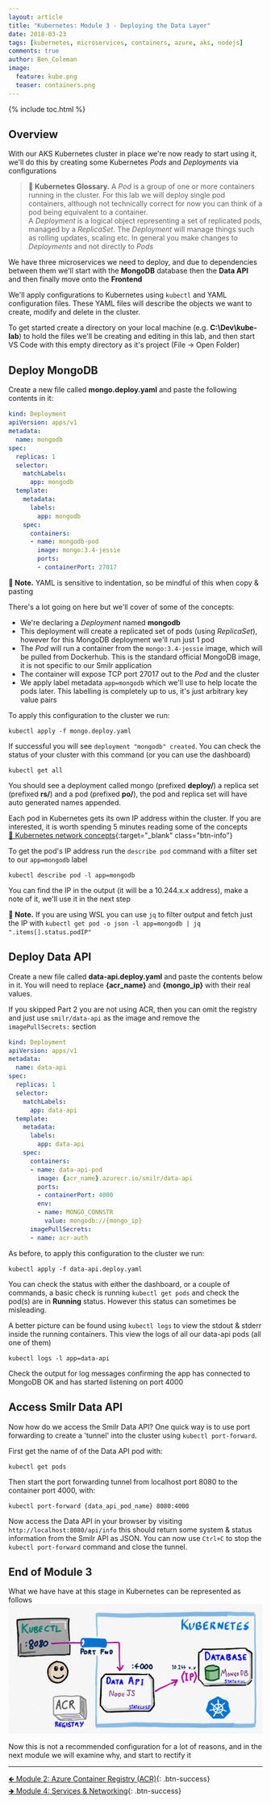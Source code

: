 ```yaml
---
layout: article
title: "Kubernetes: Module 3 - Deploying the Data Layer"
date: 2018-03-23
tags: [kubernetes, microservices, containers, azure, aks, nodejs]
comments: true
author: Ben_Coleman
image:
  feature: kube.png
  teaser: containers.png
---
```


{% include toc.html %}

## Overview
With our AKS Kubernetes cluster in place we're now ready to start using it, we'll do this by creating some Kubernetes *Pods* and *Deployments* via configurations

> **📕 Kubernetes Glossary.** A *Pod* is a group of one or more containers running in the cluster. For this lab we will deploy single pod containers, although not technically correct for now  you can think of a pod being equivalent to a container.  
A *Deployment* is a logical object representing a set of replicated pods, managed by a *ReplicaSet*. The *Deployment* will manage things such as rolling updates, scaling etc. In general you make changes to *Deployments* and not directly to *Pods*

We have three microservices we need to deploy, and due to dependencies between them we'll start with the **MongoDB** database then the **Data API** and then finally move onto the **Frontend**

We'll apply configurations to Kubernetes using `kubectl` and YAML configuration files. These YAML files will describe the objects we want to create, modify and delete in the cluster. 

To get started create a directory on your local machine (e.g. **C:\Dev\kube-lab**) to hold the files we'll be creating and editing in this lab, and then start VS Code with this empty directory as it's project (File -> Open Folder)


## Deploy MongoDB 
Create a new file called **mongo.deploy.yaml** and paste the following contents in it:
```yaml
kind: Deployment
apiVersion: apps/v1
metadata:
  name: mongodb
spec:
  replicas: 1
  selector:
    matchLabels:
      app: mongodb
  template:
    metadata:
      labels:
        app: mongodb
    spec:
      containers:
      - name: mongodb-pod
        image: mongo:3.4-jessie
        ports:
        - containerPort: 27017
```

**💬 Note.**  YAML is sensitive to indentation, so be mindful of this when copy & pasting

There's a lot going on here but we'll cover of some of the concepts:
- We're declaring a *Deployment* named **mongodb**
- This deployment will create a replicated set of pods (using *ReplicaSet*), however for this MongoDB deployment we'll run just 1 pod
- The *Pod* will run a container from the `mongo:3.4-jessie` image, which will be pulled from Dockerhub. This is the standard official MongoDB image, it is not specific to our Smilr application 
- The container will expose TCP port 27017 out to the *Pod* and the cluster
- We apply label metadata `app=mongodb` which we'll use to help locate the pods later. This labelling is completely up to us, it's just arbitrary key value pairs

To apply this configuration to the cluster we run:
```
kubectl apply -f mongo.deploy.yaml
```
If successful you will see `deployment "mongodb" created`. You can check the status of your cluster with this command (or you can use the dashboard)
```
kubectl get all
```
You should see a deployment called mongo (prefixed **deploy/**) a replica set (prefixed **rs/**) and a pod (prefixed **po/**), the pod and replica set will have auto generated names appended.

Each pod in Kubernetes gets its own IP address within the cluster. If you are interested, it is worth spending 5 minutes reading some of the concepts  
[📘 Kubernetes network concepts](https://kubernetes.io/docs/concepts/cluster-administration/networking/#kubernetes-model){:target="_blank" class="btn-info"}

To get the pod's IP address run the `describe pod` command with a filter set to our `app=mongodb` label
```
kubectl describe pod -l app=mongodb
```
You can find the IP in the output (it will be a 10.244.x.x address), make a note of it, we'll use it in the next step

**💬 Note.** If you are using WSL you can use `jq` to filter output and fetch just the IP with 
`kubectl get pod -o json -l app=mongodb | jq ".items[].status.podIP"`

## Deploy Data API
Create a new file called **data-api.deploy.yaml** and paste the contents below in it. You will need to replace **{acr_name}** and **{mongo_ip}** with their real values.

If you skipped Part 2 you are not using ACR, then you can omit the registry and just use `smilr/data-api` as the image and remove the `imagePullSecrets:` section
```yaml
kind: Deployment
apiVersion: apps/v1
metadata:
  name: data-api
spec:
  replicas: 1
  selector:
    matchLabels:
      app: data-api
  template:
    metadata:
      labels:
        app: data-api
    spec:
      containers:
      - name: data-api-pod
        image: {acr_name}.azurecr.io/smilr/data-api
        ports:
        - containerPort: 4000
        env:
        - name: MONGO_CONNSTR
          value: mongodb://{mongo_ip}
      imagePullSecrets:
      - name: acr-auth
```

As before, to apply this configuration to the cluster we run:
```
kubectl apply -f data-api.deploy.yaml
```

You can check the status with either the dashboard, or a couple of commands, a basic check is running `kubectl get pods` and check the pod(s) are in **Running** status. However this status can sometimes be misleading.

A better picture can be found using `kubectl logs` to view the stdout & stderr inside the running containers. This view the logs of all our data-api pods (all one of them)
```
kubectl logs -l app=data-api
```
Check the output for log messages confirming the app has connected to MongoDB OK and has started listening on port 4000

## Access Smilr Data API
Now how do we access the Smilr Data API? One quick way is to use port forwarding to create a 'tunnel' into the cluster using `kubectl port-forward`.

First get the name of of the Data API pod with:
```
kubectl get pods
``` 

Then start the port forwarding tunnel from localhost port 8080 to the container port 4000, with: 
```
kubectl port-forward {data_api_pod_name} 8080:4000
```
Now access the Data API in your browser by visiting `http://localhost:8080/api/info` this should return some system & status information from the Smilr API as JSON. You can now use `Ctrl+C` to stop the `kubectl port-forward` command and close the tunnel.

## End of Module 3
What we have have at this stage in Kubernetes can be represented as follows
![Application Architecture Diagram](/labs/kubernetes/images/part3.png)

Now this is not a recommended configuration for a lot of reasons, and in the next module we will examine why, and start to rectify it

---

[🡸 Module 2: Azure Container Registry (ACR)](../part2){: .btn-success}  
[🡺 Module 4: Services & Networking](../part4){: .btn-success}
